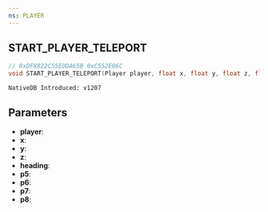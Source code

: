 ```yaml
---
ns: PLAYER
---
```

## START_PLAYER_TELEPORT

```c
// 0xDF8822C55EDDA65B 0xC552E06C
void START_PLAYER_TELEPORT(Player player, float x, float y, float z, float heading, BOOL p5, BOOL p6, BOOL p7, BOOL p8);
```

```
NativeDB Introduced: v1207
```

## Parameters
* **player**:
* **x**:
* **y**:
* **z**:
* **heading**:
* **p5**:
* **p6**:
* **p7**:
* **p8**:
